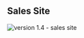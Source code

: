 ## Sales Site

![version 1.4 - sales site](https://raw.githubusercontent.com/chanhcs/salesites/master/document/salesites.png)